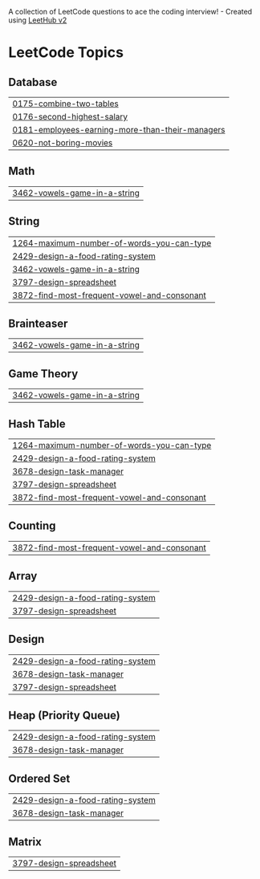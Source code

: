 A collection of LeetCode questions to ace the coding interview! - Created using [LeetHub v2](https://github.com/arunbhardwaj/LeetHub-2.0)
<!---LeetCode Topics Start-->
# LeetCode Topics
## Database
|  |
| ------- |
| [0175-combine-two-tables](https://github.com/Vedant08I/SQL/tree/master/0175-combine-two-tables) |
| [0176-second-highest-salary](https://github.com/Vedant08I/SQL/tree/master/0176-second-highest-salary) |
| [0181-employees-earning-more-than-their-managers](https://github.com/Vedant08I/SQL/tree/master/0181-employees-earning-more-than-their-managers) |
| [0620-not-boring-movies](https://github.com/Vedant08I/SQL/tree/master/0620-not-boring-movies) |
## Math
|  |
| ------- |
| [3462-vowels-game-in-a-string](https://github.com/Vedant08I/SQL/tree/master/3462-vowels-game-in-a-string) |
## String
|  |
| ------- |
| [1264-maximum-number-of-words-you-can-type](https://github.com/Vedant08I/SQL/tree/master/1264-maximum-number-of-words-you-can-type) |
| [2429-design-a-food-rating-system](https://github.com/Vedant08I/SQL/tree/master/2429-design-a-food-rating-system) |
| [3462-vowels-game-in-a-string](https://github.com/Vedant08I/SQL/tree/master/3462-vowels-game-in-a-string) |
| [3797-design-spreadsheet](https://github.com/Vedant08I/SQL/tree/master/3797-design-spreadsheet) |
| [3872-find-most-frequent-vowel-and-consonant](https://github.com/Vedant08I/SQL/tree/master/3872-find-most-frequent-vowel-and-consonant) |
## Brainteaser
|  |
| ------- |
| [3462-vowels-game-in-a-string](https://github.com/Vedant08I/SQL/tree/master/3462-vowels-game-in-a-string) |
## Game Theory
|  |
| ------- |
| [3462-vowels-game-in-a-string](https://github.com/Vedant08I/SQL/tree/master/3462-vowels-game-in-a-string) |
## Hash Table
|  |
| ------- |
| [1264-maximum-number-of-words-you-can-type](https://github.com/Vedant08I/SQL/tree/master/1264-maximum-number-of-words-you-can-type) |
| [2429-design-a-food-rating-system](https://github.com/Vedant08I/SQL/tree/master/2429-design-a-food-rating-system) |
| [3678-design-task-manager](https://github.com/Vedant08I/SQL/tree/master/3678-design-task-manager) |
| [3797-design-spreadsheet](https://github.com/Vedant08I/SQL/tree/master/3797-design-spreadsheet) |
| [3872-find-most-frequent-vowel-and-consonant](https://github.com/Vedant08I/SQL/tree/master/3872-find-most-frequent-vowel-and-consonant) |
## Counting
|  |
| ------- |
| [3872-find-most-frequent-vowel-and-consonant](https://github.com/Vedant08I/SQL/tree/master/3872-find-most-frequent-vowel-and-consonant) |
## Array
|  |
| ------- |
| [2429-design-a-food-rating-system](https://github.com/Vedant08I/SQL/tree/master/2429-design-a-food-rating-system) |
| [3797-design-spreadsheet](https://github.com/Vedant08I/SQL/tree/master/3797-design-spreadsheet) |
## Design
|  |
| ------- |
| [2429-design-a-food-rating-system](https://github.com/Vedant08I/SQL/tree/master/2429-design-a-food-rating-system) |
| [3678-design-task-manager](https://github.com/Vedant08I/SQL/tree/master/3678-design-task-manager) |
| [3797-design-spreadsheet](https://github.com/Vedant08I/SQL/tree/master/3797-design-spreadsheet) |
## Heap (Priority Queue)
|  |
| ------- |
| [2429-design-a-food-rating-system](https://github.com/Vedant08I/SQL/tree/master/2429-design-a-food-rating-system) |
| [3678-design-task-manager](https://github.com/Vedant08I/SQL/tree/master/3678-design-task-manager) |
## Ordered Set
|  |
| ------- |
| [2429-design-a-food-rating-system](https://github.com/Vedant08I/SQL/tree/master/2429-design-a-food-rating-system) |
| [3678-design-task-manager](https://github.com/Vedant08I/SQL/tree/master/3678-design-task-manager) |
## Matrix
|  |
| ------- |
| [3797-design-spreadsheet](https://github.com/Vedant08I/SQL/tree/master/3797-design-spreadsheet) |
<!---LeetCode Topics End-->